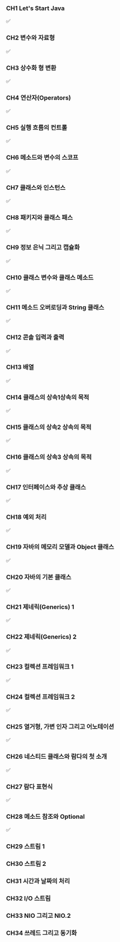 ### CH1 Let's Start Java
:white_check_mark:

### CH2 변수와 자료형
:white_check_mark:

### CH3 상수화 형 변환
:white_check_mark:

### CH4 연산자(Operators)
:white_check_mark:

### CH5 실행 흐름의 컨트롤
:white_check_mark:

### CH6 메소드와 변수의 스코프
:white_check_mark:

### CH7 클래스와 인스턴스
:white_check_mark:

### CH8 패키지와 클래스 패스
:white_check_mark:

### CH9 정보 은닉 그리고 캡슐화
:white_check_mark:

### CH10 클래스 변수와 클래스 메소드
:white_check_mark:

### CH11 메소드 오버로딩과 String 클래스
:white_check_mark:

### CH12 콘솔 입력과 출력
:white_check_mark:

### CH13 배열
:white_check_mark:

### CH14 클래스의 상속1상속의 목적
:white_check_mark:

### CH15 클래스의 상속2 상속의 목적
:white_check_mark:

### CH16 클래스의 상속3 상속의 목적
:white_check_mark:

### CH17 인터페이스와 추상 클래스
:white_check_mark:

### CH18 예외 처리
:white_check_mark:

### CH19 자바의 메모리 모델과 Object 클래스
:white_check_mark:

### CH20 자바의 기본 클래스
:white_check_mark:

### CH21 제네릭(Generics) 1
:white_check_mark:

### CH22 제네릭(Generics) 2
:white_check_mark:

### CH23 컬렉션 프레임워크 1
:white_check_mark:

### CH24 컬렉션 프레임워크 2
:white_check_mark:

### CH25 열거형, 가변 인자 그리고 어노테이션
:white_check_mark:

### CH26 네스티드 클래스와 람다의 첫 소개
:white_check_mark:

### CH27 람다 표현식
:white_check_mark:

### CH28 메소드 참조와 Optional
:white_check_mark:

### CH29 스트림 1

### CH30 스트림 2

### CH31 시간과 날짜의 처리

### CH32 I/O 스트림

### CH33 NIO 그리고 NIO.2

### CH34 쓰레드 그리고 동기화
